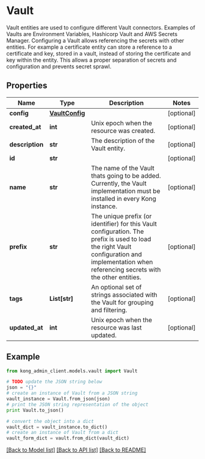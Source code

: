 # Vault

Vault entities are used to configure different Vault connectors. Examples of Vaults are Environment Variables, Hashicorp Vault and AWS Secrets Manager. Configuring a Vault allows referencing the secrets with other entities. For example a certificate entity can store a reference to a certificate and key, stored in a vault, instead of storing the certificate and key within the entity. This allows a proper separation of secrets and configuration and prevents secret sprawl.

## Properties

Name | Type | Description | Notes
------------ | ------------- | ------------- | -------------
**config** | [**VaultConfig**](VaultConfig.md) |  | [optional] 
**created_at** | **int** | Unix epoch when the resource was created. | [optional] 
**description** | **str** | The description of the Vault entity. | [optional] 
**id** | **str** |  | [optional] 
**name** | **str** | The name of the Vault thats going to be added. Currently, the Vault implementation must be installed in every Kong instance. | [optional] 
**prefix** | **str** | The unique prefix (or identifier) for this Vault configuration. The prefix is used to load the right Vault configuration and implementation when referencing secrets with the other entities. | [optional] 
**tags** | **List[str]** | An optional set of strings associated with the Vault for grouping and filtering. | [optional] 
**updated_at** | **int** | Unix epoch when the resource was last updated. | [optional] 

## Example

```python
from kong_admin_client.models.vault import Vault

# TODO update the JSON string below
json = "{}"
# create an instance of Vault from a JSON string
vault_instance = Vault.from_json(json)
# print the JSON string representation of the object
print Vault.to_json()

# convert the object into a dict
vault_dict = vault_instance.to_dict()
# create an instance of Vault from a dict
vault_form_dict = vault.from_dict(vault_dict)
```
[[Back to Model list]](../README.md#documentation-for-models) [[Back to API list]](../README.md#documentation-for-api-endpoints) [[Back to README]](../README.md)


